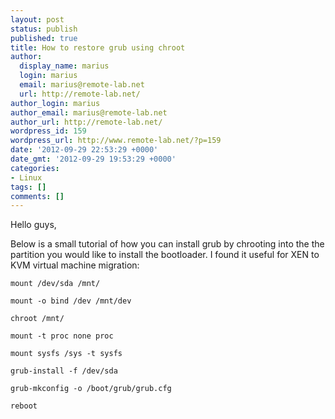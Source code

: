 ```yaml
---
layout: post
status: publish
published: true
title: How to restore grub using chroot
author:
  display_name: marius
  login: marius
  email: marius@remote-lab.net
  url: http://remote-lab.net/
author_login: marius
author_email: marius@remote-lab.net
author_url: http://remote-lab.net/
wordpress_id: 159
wordpress_url: http://www.remote-lab.net/?p=159
date: '2012-09-29 22:53:29 +0000'
date_gmt: '2012-09-29 19:53:29 +0000'
categories:
- Linux
tags: []
comments: []
---
```

<p>Hello guys,</p>
<p>Below is a small tutorial of how you can install grub by chrooting into the the partition you would like to install the bootloader. I found it useful for XEN to KVM virtual machine migration:</p>
<p><code lang="c[lines-notools]">mount /dev/sda /mnt/<br />
mount -o bind /dev /mnt/dev<br />
chroot /mnt/<br />
mount -t proc none proc<br />
mount sysfs /sys -t sysfs<br />
grub-install -f /dev/sda<br />
grub-mkconfig -o /boot/grub/grub.cfg<br />
reboot</code></p>

